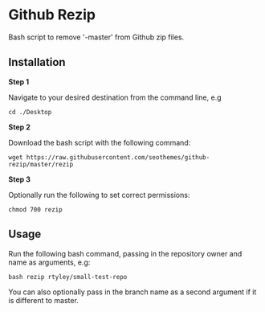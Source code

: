 # Github Rezip

Bash script to remove '-master' from Github zip files.

## Installation

**Step 1**

Navigate to your desired destination from the command line, e.g 

`cd ./Desktop`

**Step 2**

Download the bash script with the following command:

`wget https://raw.githubusercontent.com/seothemes/github-rezip/master/rezip`

**Step 3**

Optionally run the following to set correct permissions:

`chmod 700 rezip`

## Usage

Run the following bash command, passing in the repository owner and name as arguments, e.g:

`bash rezip rtyley/small-test-repo`

You can also optionally pass in the branch name as a second argument if it is different to master.


